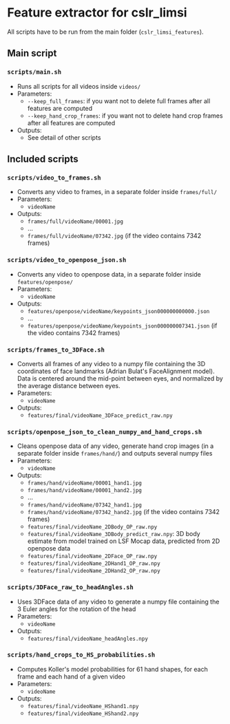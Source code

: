 # Feature extractor for cslr_limsi

All scripts have to be run from the main folder (`cslr_limsi_features`).

## Main script
### **`scripts/main.sh`**
  - Runs all scripts for all videos inside `videos/`
  - Parameters:
    - `--keep_full_frames`: if you want not to delete full frames after all features are computed
    - `--keep_hand_crop_frames`: if you want not to delete hand crop frames after all features are computed
  - Outputs:
    - See detail of other scripts

## Included scripts
### **`scripts/video_to_frames.sh`**
  - Converts any video to frames, in a separate folder inside `frames/full/`
  - Parameters:
    - `videoName`
  - Outputs:
    - `frames/full/videoName/00001.jpg`
    - ...
    - `frames/full/videoName/07342.jpg` (if the video contains 7342 frames)
### **`scripts/video_to_openpose_json.sh`**
  - Converts any video to openpose data, in a separate folder inside `features/openpose/`
  - Parameters:
    - `videoName`
  - Outputs:
    - `features/openpose/videoName/keypoints_json000000000000.json`
    - ...
    - `features/openpose/videoName/keypoints_json000000007341.json` (if the video contains 7342 frames)
### **`scripts/frames_to_3DFace.sh`**
  - Converts all frames of any video to a numpy file containing the 3D coordinates of face landmarks (Adrian Bulat's FaceAlignment model). Data is centered around the mid-point between eyes, and normalized by the average distance between eyes.
  - Parameters:
    - `videoName`
  - Outputs:
    - `features/final/videoName_3DFace_predict_raw.npy`
### **`scripts/openpose_json_to_clean_numpy_and_hand_crops.sh`**
  - Cleans openpose data of any video, generate hand crop images (in a separate folder inside `frames/hand/`) and outputs several numpy files
  - Parameters:
    - `videoName`
  - Outputs:
    - `frames/hand/videoName/00001_hand1.jpg`
    - `frames/hand/videoName/00001_hand2.jpg`
    - ...
    - `frames/hand/videoName/07342_hand1.jpg`
    - `frames/hand/videoName/07342_hand2.jpg` (if the video contains 7342 frames)
    - `features/final/videoName_2DBody_OP_raw.npy`
    - `features/final/videoName_3DBody_predict_raw.npy`: 3D body estimate from model trained on LSF Mocap data, predicted from 2D openpose data
    - `features/final/videoName_2DFace_OP_raw.npy`
    - `features/final/videoName_2DHand1_OP_raw.npy`
    - `features/final/videoName_2DHand2_OP_raw.npy`
### **`scripts/3DFace_raw_to_headAngles.sh`**
  - Uses 3DFace data of any video to generate a numpy file containing the 3 Euler angles for the rotation of the head
  - Parameters:
    - `videoName`
  - Outputs:
    - `features/final/videoName_headAngles.npy`
### **`scripts/hand_crops_to_HS_probabilities.sh`**
  - Computes Koller's model probabilities for 61 hand shapes, for each frame and each hand of a given video
  - Parameters:
    - `videoName`
  - Outputs:
    - `features/final/videoName_HShand1.npy`
    - `features/final/videoName_HShand2.npy`
